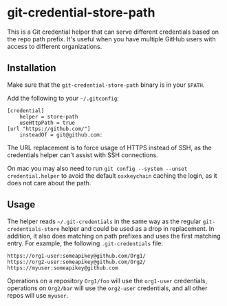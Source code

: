 # git-credential-store-path

This is a Git credential helper that can serve different credentials
based on the repo path prefix. It's useful when you have multiple GitHub
users with access to different organizations.

## Installation

Make sure that the `git-credential-store-path` binary is in your `$PATH`.

Add the following to your `~/.gitconfig`:

```
[credential]
    helper = store-path
    useHttpPath = true
[url "https://github.com/"]
    insteadOf = git@github.com:
```

The URL replacement is to force usage of HTTPS instead of SSH, as the
credentials helper can't assist with SSH connections.

On mac you may also need to run `git config --system --unset
credential.helper` to avoid the default `osxkeychain` caching the login,
as it does not care about the path.

## Usage

The helper reads `~/.git-credentials` in the same way as the regular
`git-credentials-store` helper and could be used as a drop in replacement.
In addition, it also does matching on path prefixes and uses the first
matching entry. For example, the following `.git-credentials` file:

```
https://org1-user:someapikey@github.com/Org1/
https://org2-user:someapikey@github.com/Org2/
https://myuser:someapikey@github.com
```

Operations on a repository `Org1/foo` will use the `org1-user` credentials,
operations on `Org2/bar` will use the `org2-user` credentials, and all other
repos will use `myuser`.
